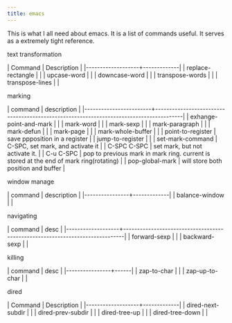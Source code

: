 ```yaml
---
title: emacs
---
```


This is what I all need about emacs.
It is a list of commands useful. It serves as a extremely tight reference.

text transformation

| Command           | Description |
|-------------------+-------------|
| replace-rectangle |             |
| upcase-word       |             |
| downcase-word     |             |
| transpose-words   |             |
| transpose-lines   |             |

marking

| command                | description                                                                            |
|------------------------+----------------------------------------------------------------------------------------|
| exhange-point-and-mark |                                                                                        |
| mark-word              |                                                                                        |
| mark-sexp              |                                                                                        |
| mark-paragraph         |                                                                                        |
| mark-defun             |                                                                                        |
| mark-page              |                                                                                        |
| mark-whole-buffer      |                                                                                        |
| point-to-register      | save ppposition in a register                                                            |
| jump-to-register       |                                                                                        |
| set-mark-command       | C-SPC, set mark, and activate it                                                       |
| C-SPC C-SPC            | set mark, but not activate it.                                                         |
| C-u C-SPC              | pop to previous mark in mark ring. current is stored at the end of mark ring(rotating) |
| pop-global-mark        | will store both position and buffer                                                    |


window manage

| command        | description |
|----------------+-------------|
| balance-window |             |

navigating

| command           | desc                                                                         |
|-------------------+------------------------------------------------------------------------------|
| forward-sexp      |                                                                              |
| backward-sexp     |                                                                              |

killing

| command        | desc |
|----------------+------|
| zap-to-char    |      |
| zap-up-to-char |      |

dired

| Command           | Description |
|-------------------+-------------|
| dired-next-subdir |             |
| dired-prev-subdir |             |
| dired-tree-up     |             |
| dired-tree-down   |             |

